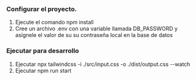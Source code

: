 ### Configurar el proyecto.

1. Ejecute el comando npm install
2. Cree un archivo .env con una variable llamada DB_PASSWORD y asígnele el valor de su su contraseña local en la base de datos

### Ejecutar para desarrollo

1. Ejecutar npx tailwindcss -i ./src/input.css -o ./dist/output.css --watch
2. Ejecutar npm run start